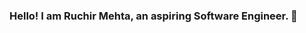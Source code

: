 ### Hello! I am Ruchir Mehta, an aspiring Software Engineer. 👋

<!--
**mehtadome/mehtadome** is a ✨ _special_ ✨ repository because its `README.md` (this file) appears on your GitHub profile.

- Portfolio Website: mehtadome.github.io
- 🌱 I’m currently looking for full-time software engineering jobs.
- 💬 Ask me about anything, I am always open and honest.
- 📫 How to reach me: Reach out to me on LinkedIn!
- ⚡ Fun fact: I am a Diamond in Rocket League ;)
-->
